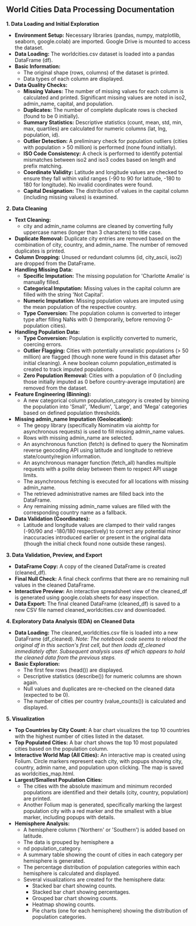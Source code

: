 ## **World Cities Data Processing Documentation**

**1\. Data Loading and Initial Exploration**

* **Environment Setup:** Necessary libraries (pandas, numpy, matplotlib, seaborn, google.colab) are imported. Google Drive is mounted to access the dataset.  
* **Data Loading:** The worldcities.csv dataset is loaded into a pandas DataFrame (df).  
* **Basic Information:**  
  * The original shape (rows, columns) of the dataset is printed.  
  * Data types of each column are displayed.  
* **Data Quality Checks:**  
  * **Missing Values:** The number of missing values for each column is calculated and printed. Significant missing values are noted in iso2, admin\_name, capital, and population.  
  * **Duplicates:** The number of complete duplicate rows is checked (found to be 0 initially).  
  * **Summary Statistics:** Descriptive statistics (count, mean, std, min, max, quartiles) are calculated for numeric columns (lat, lng, population, id).  
  * **Outlier Detection:** A preliminary check for population outliers (cities with population \> 50 million) is performed (none found initially).  
  * **ISO Code Consistency:** A check is performed to identify potential mismatches between iso2 and iso3 codes based on length and prefix matching.  
  * **Coordinate Validity:** Latitude and longitude values are checked to ensure they fall within valid ranges (-90 to 90 for latitude, \-180 to 180 for longitude). No invalid coordinates were found.  
  * **Capital Designation:** The distribution of values in the capital column (including missing values) is examined.

**2\. Data Cleaning**

* **Text Cleaning:**  
  * city and admin\_name columns are cleaned by converting fully uppercase names (longer than 3 characters) to title case.  
* **Duplicate Removal:** Duplicate city entries are removed based on the combination of city, country, and admin\_name. The number of removed duplicates is printed.  
* **Column Dropping:** Unused or redundant columns (id, city\_ascii, iso2) are dropped from the DataFrame.  
* **Handling Missing Data:**  
  * **Specific Imputation:** The missing population for 'Charlotte Amalie' is manually filled.  
  * **Categorical Imputation:** Missing values in the capital column are filled with the string 'Not Capital'.  
  * **Numeric Imputation:** Missing population values are imputed using the mean population of the respective country.  
  * **Type Conversion:** The population column is converted to integer type after filling NaNs with 0 (temporarily, before removing 0-population cities).  
* **Handling Population Data:**  
  * **Type Conversion:** Population is explicitly converted to numeric, coercing errors.  
  * **Outlier Flagging:** Cities with potentially unrealistic populations (\> 50 million) are flagged (though none were found in this dataset after initial cleaning). A new boolean column population\_estimated is created to track imputed populations.  
  * **Zero Population Removal:** Cities with a population of 0 (including those initially imputed as 0 before country-average imputation) are removed from the dataset.  
* **Feature Engineering (Binning):**  
  * A new categorical column population\_category is created by binning the population into 'Small', 'Medium', 'Large', and 'Mega' categories based on defined population thresholds.  
* **Missing admin\_name Imputation (Geolocation):**  
  * The geopy library (specifically Nominatim via aiohttp for asynchronous requests) is used to fill missing admin\_name values.  
  * Rows with missing admin\_name are selected.  
  * An asynchronous function (fetch) is defined to query the Nominatim reverse geocoding API using latitude and longitude to retrieve state/county/region information.  
  * An asynchronous manager function (fetch\_all) handles multiple requests with a polite delay between them to respect API usage limits.  
  * The asynchronous fetching is executed for all locations with missing admin\_name.  
  * The retrieved administrative names are filled back into the DataFrame.  
  * Any remaining missing admin\_name values are filled with the corresponding country name as a fallback.  
* **Data Validation (Coordinates):**  
  * Latitude and longitude values are clamped to their valid ranges (-90/90 and \-180/180 respectively) to correct any potential minor inaccuracies introduced earlier or present in the original data (though the initial check found none outside these ranges).

**3\. Data Validation, Preview, and Export**

* **DataFrame Copy:** A copy of the cleaned DataFrame is created (cleaned\_df).  
* **Final Null Check:** A final check confirms that there are no remaining null values in the cleaned DataFrame.  
* **Interactive Preview:** An interactive spreadsheet view of the cleaned\_df is generated using google.colab.sheets for easy inspection.  
* **Data Export:** The final cleaned DataFrame (cleaned\_df) is saved to a new CSV file named cleaned\_worldcities.csv and downloaded.

**4\. Exploratory Data Analysis (EDA) on Cleaned Data**

* **Data Loading:** The cleaned\_worldcities.csv file is loaded into a new DataFrame (df\_cleaned). *Note: The notebook code seems to reload the original df in this section's first cell, but then loads df\_cleaned immediately after. Subsequent analysis uses df which appears to hold the cleaned data from the previous steps.*  
* **Basic Exploration:**  
  * The first few rows (head()) are displayed.  
  * Descriptive statistics (describe()) for numeric columns are shown again.  
  * Null values and duplicates are re-checked on the cleaned data (expected to be 0).  
  * The number of cities per country (value\_counts()) is calculated and displayed.

**5\. Visualization**

* **Top Countries by City Count:** A bar chart visualizes the top 10 countries with the highest number of cities listed in the dataset.  
* **Top Populated Cities:** A bar chart shows the top 10 most populated cities based on the population column.  
* **Interactive World Map (All Cities):** An interactive map is created using Folium. Circle markers represent each city, with popups showing city, country, admin name, and population upon clicking. The map is saved as worldcities\_map.html.  
* **Largest/Smallest Population Cities:**  
  * The cities with the absolute maximum and minimum recorded populations are identified and their details (city, country, population) are printed.  
  * Another Folium map is generated, specifically marking the largest population city with a red marker and the smallest with a blue marker, including popups with details.  
* **Hemisphere Analysis:**  
  * A hemisphere column ('Northern' or 'Southern') is added based on latitude.  
  * The data is grouped by hemisphere a  
  * nd population\_category.  
  * A summary table showing the count of cities in each category per hemisphere is generated.  
  * The percentage distribution of population categories within each hemisphere is calculated and displayed.  
  * Several visualizations are created for the hemisphere data:  
    * Stacked bar chart showing counts.  
    * Stacked bar chart showing percentages.  
    * Grouped bar chart showing counts.  
    * Heatmap showing counts.  
    * Pie charts (one for each hemisphere) showing the distribution of population categories.